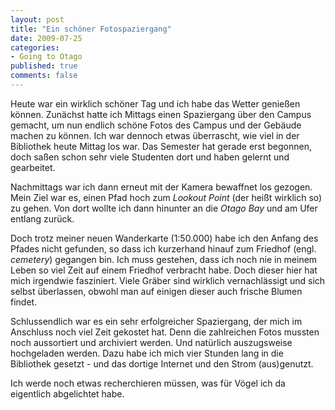 ```yaml
--- 
layout: post
title: "Ein schöner Fotospaziergang"
date: 2009-07-25
categories: 
- Going to Otago
published: true
comments: false
---
```

Heute war ein wirklich schöner Tag und ich habe das Wetter genießen können. Zunächst hatte ich Mittags einen Spaziergang über den Campus gemacht, um nun endlich schöne Fotos des Campus und der Gebäude machen zu können. Ich war dennoch etwas überrascht, wie viel in der Bibliothek heute Mittag los war. Das Semester hat gerade erst begonnen, doch saßen schon sehr viele Studenten dort und haben gelernt und gearbeitet.

<!--more-->

Nachmittags war ich dann erneut mit der Kamera bewaffnet los gezogen. Mein Ziel war es, einen Pfad hoch zum *Lookout Point* (der heißt wirklich so) zu gehen. Von dort wollte ich dann hinunter an die *Otago Bay* und am Ufer entlang zurück.

Doch trotz meiner neuen Wanderkarte (1:50.000) habe ich den Anfang des Pfades nicht gefunden, so dass ich kurzerhand hinauf zum Friedhof (engl. *cemetery*) gegangen bin. Ich muss gestehen, dass ich noch nie in meinem Leben so viel Zeit auf einem Friedhof verbracht habe. Doch dieser hier hat mich irgendwie fasziniert. Viele Gräber sind wirklich vernachlässigt und sich selbst überlassen, obwohl man auf einigen dieser auch frische Blumen findet.

Schlussendlich war es ein sehr erfolgreicher Spaziergang, der mich im Anschluss noch viel Zeit gekostet hat. Denn die zahlreichen Fotos mussten noch aussortiert und archiviert werden. Und natürlich auszugsweise hochgeladen werden. Dazu habe ich mich vier Stunden lang in die Bibliothek gesetzt - und das dortige Internet und den Strom (aus)genutzt.

Ich werde noch etwas recherchieren müssen, was für Vögel ich da eigentlich abgelichtet habe.
